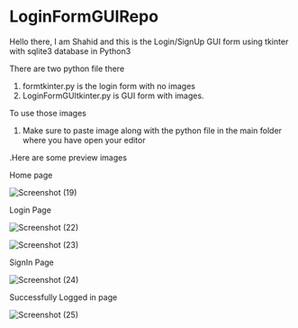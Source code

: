 # LoginFormGUIRepo

Hello there, I am Shahid and this is the Login/SignUp GUI form using tkinter with sqlite3 database in Python3

There are two python file there
1. formtkinter.py is the login form with no images
2. LoginFormGUItkinter.py is GUI form with images. 

To use those images
1. Make sure to paste image along with the python file in the main folder where you have open your editor

.Here are some preview images

Home page

![Screenshot (19)](https://user-images.githubusercontent.com/93634913/141075880-59709caa-f1f8-4222-ad7d-d8295f38951d.png)


Login Page

![Screenshot (22)](https://user-images.githubusercontent.com/93634913/141075984-a77937f2-a6e0-4b5e-95bc-84a8b68ce608.png)

![Screenshot (23)](https://user-images.githubusercontent.com/93634913/141076164-494f5012-a09e-4dc7-8210-78b40973e520.png)

SignIn Page

![Screenshot (24)](https://user-images.githubusercontent.com/93634913/141076240-d450b202-6e63-4d94-a801-00de04bc36ab.png)

Successfully Logged in page

![Screenshot (25)](https://user-images.githubusercontent.com/93634913/141076347-a0176468-9bdc-499f-9927-b07a6a11754d.png)


